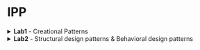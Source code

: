 # IPP
<details>
<summary> <b>Lab1</b> - Creational Patterns
</summary>
![Lab1](labs/lab1.md)
</details>
<details>
<summary> <b>Lab2</b> - Structural design patterns & Behavioral design patterns
</summary>
![Lab2](labs/lab2.md)
</details>

